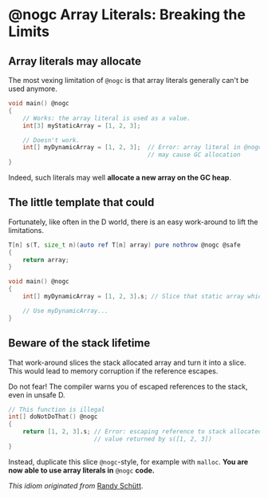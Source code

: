 @nogc Array Literals: Breaking the Limits
======================

## Array literals may allocate

The most vexing limitation of `@nogc` is that array literals generally can't be used anymore.

```d
void main() @nogc
{
    // Works: the array literal is used as a value.
    int[3] myStaticArray = [1, 2, 3]; 

    // Doesn't work.
    int[] myDynamicArray = [1, 2, 3];  // Error: array literal in @nogc function 
                                       // may cause GC allocation
}
```

Indeed, such literals may well **allocate a new array on the GC heap**.

## The little template that could

Fortunately, like often in the D world, there is an easy work-around to lift the limitations.


```d
T[n] s(T, size_t n)(auto ref T[n] array) pure nothrow @nogc @safe
{
    return array;
}

void main() @nogc
{
    int[] myDynamicArray = [1, 2, 3].s; // Slice that static array which is on stack

    // Use myDynamicArray...
}
```

## Beware of the stack lifetime

That work-around slices the stack allocated array and turn it into a slice. This would lead to memory corruption if the reference escapes. 

Do not fear! The compiler warns you of escaped references to the stack, even in unsafe D.

```d
// This function is illegal
int[] doNotDoThat() @nogc
{
    return [1, 2, 3].s; // Error: escaping reference to stack allocated 
                        // value returned by s([1, 2, 3])
}
```

Instead, duplicate this slice `@nogc`-style, for example with `malloc`. **You are now able to use array literals in** `@nogc` **code.**

_This idiom originated from_ [Randy Schütt](https://github.com/Dgame). 